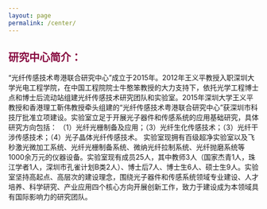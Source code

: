 ```yaml
---
layout: page
permalink: /center/
---
```


<h2 style="color: #870A40;">研究中心简介：</h2> 

   “光纤传感技术粤港联合研究中心”成立于2015年。2012年王义平教授入职深圳大学光电工程学院，在中国工程院院士牛憨笨教授的大力支持下，依托光学工程博士点和博士后流动站组建光纤传感技术研究团队和实验室。2015年深圳大学王义平教授和香港理工靳伟教授牵头组建的“光纤传感技术粤港联合研究中心”获深圳市科技厅批准立项建设。实验室立足于开展光子器件和传感系统的应用基础研究，具体研究方向包括：
（1）光纤光栅制备及应用；（3）光纤生化传感技术；（3）光纤干涉传感技术；（4）光子晶体光纤传感技术。
    实验室现拥有百级超净实验室以及飞秒激光微加工系统、光纤光栅制备系统、微纳光纤拉制系统、光纤抛磨系统等1000余万元的仪器设备。实验室现有成员25人，其中教师3人（国家杰青1人，珠江学者1人，深圳市孔雀计划B类2人）、博士后7人、博士生6人、硕士生9人。实验室坚持高起点、高层次的建设理念，围绕光子器件和传感系统领域专业建设、人才培养、科学研究、产业应用四个核心方向开展创新工作，致力于建设成为本领域具有国际影响力的研究团队。

